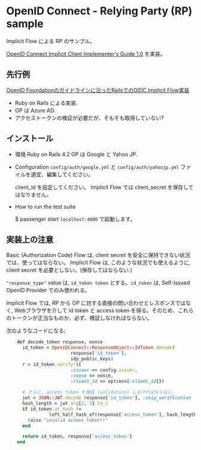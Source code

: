 
# OpenID Connect - Relying Party (RP) sample

Implicit Flow による RP のサンプル。

[OpenID Connect Implicit Client Implementer's Guide 1.0](https://openid.net/specs/openid-connect-implicit-1_0.html) を実装。


## 先行例

[OpenID Foundationのガイドラインに沿ったRailsでのOIDC Implicit Flow実装](https://selmertsx.hatenablog.com/entry/2018/08/22/104510)

* Ruby on Rails による実装.
* OP は Azure AD.
* アクセストークンの検証が必要だが、そもそも取得していない?


## インストール

* 環境
  Ruby on Rails 4.2
  OP は Google と Yahoo JP.
  
* Configuration
  `config/auth/google.yml` と `config/auth/yahoojp.yml` ファイルを適宜、編集してください。

  client_id を設定してください。
  Implicit Flow では client_secret を保存してはなりません。
  
* How to run the test suite

    $ passenger start
`localhost:4000` で起動します。



## 実装上の注意

Basic (Authorization Code) Flow は, client secret を安全に保持できない状況では、使ってはならない。
Implicit Flow は, このような状況でも使えるように, client secret を必要としない。(保存してはならない.)

`"response_type"` value は, `id_token token` とする。`id_token` は, Self-Issued OpenID Provider でのみ使われる。

Implicit Flow では, RP から OP に対する直接の問い合わせとレスポンスではなく, Webブラウザを介して id token と access token を得る。そのため、これらのトークンが正当なものか、必ず、検証しなければならない。

次のようなコードになる;

```ruby
    def decode_token response, nonce
      id_token = OpenIDConnect::ResponseObject::IdToken.decode(
                        response['id_token'],
                        idp_public_keys)
      r = id_token.verify!({
                        :issuer => config.issuer,
                        :nonce => nonce,
                        :client_id => options[:client_id]})
    
      # さらに, access token を検証 (validation) しなければならない.
      jwt = JSON::JWT.decode response['id_token'], :skip_verification
      hash_length = jwt.alg[2, 3].to_i
      if id_token.at_hash !=
                left_half_hash_of(response['access_token'], hash_length)
        raise "invalid access_token!!"
      end

      return id_token, response['access_token']
    end
```
